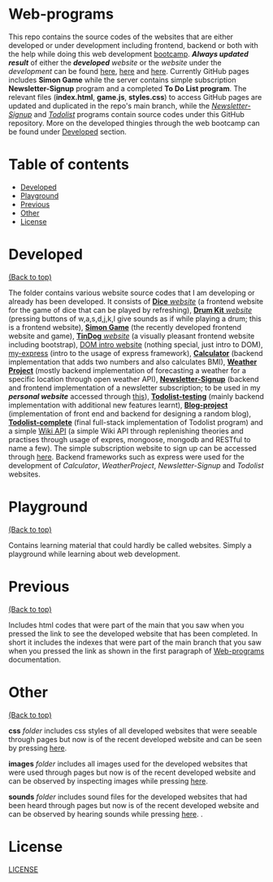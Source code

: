 # Web-programs

This repo contains the source codes of the websites that are either developed or under development including frontend, backend or both with the help while doing this web development [bootcamp](https://www.udemy.com/course/the-complete-web-development-bootcamp/). ***Always updated result*** of either the ***developed*** *website* or the *website* under the *development* can be found [here](https://aurimas13.github.io/Web-programs/), [here](https://serene-refuge-72822.herokuapp.com/) and [here](https://desolate-bastion-00330.herokuapp.com/). Currently GitHub pages includes **Simon Game** while the server contains simple subscription **Newsletter-Signup** program and a completed **To Do List program**. The relevant files (**index.html**, **game.js**, **styles.css**) to access GitHub pages are updated and duplicated in the repo's main branch, while the [*Newsletter-Signup*](https://github.com/aurimas13/Web-programs/tree/main/Developed/Newsletter-Signup) and [*Todolist*](https://github.com/aurimas13/Web-programs/tree/main/Developed/Todolist-complete) programs contain source codes under this GitHub repository. More on the developed thingies through the web bootcamp can be found under [Developed](#Developed) section.

# Table of contents

- [Developed](#Developed)
- [Playground](#Playground)
- [Previous](#Previous)
- [Other](#Other)
- [License](#License)

# Developed
[(Back to top)](#Web-programs)


The folder contains various website source codes that I am developing or already has been developed. It consists of [**Dice** *website*](https://github.com/aurimas13/Web-programs/tree/main/Developed/Dice_website) (a frontend website for the game of dice that can be played by refreshing), [**Drum Kit** *website*](https://github.com/aurimas13/Web-programs/tree/main/Developed/Drum_Kit_website) (pressing buttons of w,a,s,d,j,k,l give sounds as if while playing a drum; this is a frontend website), [**Simon Game**](https://github.com/aurimas13/Web-programs/tree/main/Developed/Simon%20Game) (the recently developed frontend website and game), [**TinDog** *website*](https://github.com/aurimas13/Web-programs/tree/main/Developed/TinDog_website) (a visually pleasant frontend website including bootstrap), [DOM intro website](https://github.com/aurimas13/Web-programs/tree/main/Developed/Learning_websites/DOM_Intro_website) (nothing special, just intro to DOM), [my-express](https://github.com/aurimas13/Web-programs/tree/main/Developed/Servers/my-express) (intro to the usage of express framework), [**Calculator**](https://github.com/aurimas13/Web-programs/tree/main/Developed/Servers/Calculator) (backend implementation that adds two numbers and also calculates BMI), [**Weather Project**](https://github.com/aurimas13/Web-programs/tree/main/Developed/WeatherProject) (mostly backend implementation of forecasting a weather for a specific location through open weather API), [**Newsletter-Signup**](https://github.com/aurimas13/Web-programs/tree/main/Developed/Newsletter-Signup) (backend and frontend implementation of a newsletter subscription; to be used in my ***personal website*** accessed through [this](https://github.com/aurimas13/Personal-website)), [**Todolist-testing**](https://github.com/aurimas13/Web-programs/tree/main/Developed/Todolist-testing) (mainly backend implementation with additional new features learnt), [**Blog-project**](https://github.com/aurimas13/Web-programs/tree/main/Developed/Blog-project) (implementation of front end and backend for designing a random blog), [**Todolist-complete**](https://github.com/aurimas13/Web-programs/tree/main/Developed/Todolist-complete) (final full-stack implementation of Todolist program) and a simple [Wiki API](https://github.com/aurimas13/Web-programs/tree/main/Developed/Wiki-API) (a simple Wiki API through replenishing theories and practises through usage of expres, mongoose, mongodb and RESTful to name a few). The simple subscription website to sign up can be accessed through [here](https://serene-refuge-72822.herokuapp.com/). Backend frameworks such as express were used for the development of *Calculator*, *WeatherProject*, *Newsletter-Signup* and *Todolist* websites.

# Playground
[(Back to top)](#Web-programs)

Contains learning material that could hardly be called websites. Simply a playground while learning about web development.

# Previous
[(Back to top)](#Web-programs)

Includes html codes that were part of the main that you saw when you pressed the link to see the developed website that has been completed. In short it includes the indexes that were part of the main branch that you saw when you pressed the link as shown in the first paragraph of [Web-programs](#Web-programs) documentation.

# Other
[(Back to top)](#Web-programs)

**css** *folder* includes css styles of all developed websites that were seeable through pages but now is of the recent developed website and can be seen by pressing [here](https://aurimas13.github.io/Web-programs/).

**images** *folder* includes all images used for the developed websites that were used through pages but now is of the recent developed website and can be observed by inspecting images while pressing [here](https://aurimas13.github.io/Web-programs/).

**sounds** *folder* includes sound files for the developed websites that had been heard through pages but now is of the recent developed website and can be observed by hearing sounds while pressing [here](https://aurimas13.github.io/Web-programs/).
.

# License

[LICENSE](https://github.com/aurimas13/Web-programs/blob/main/LICENSE)
